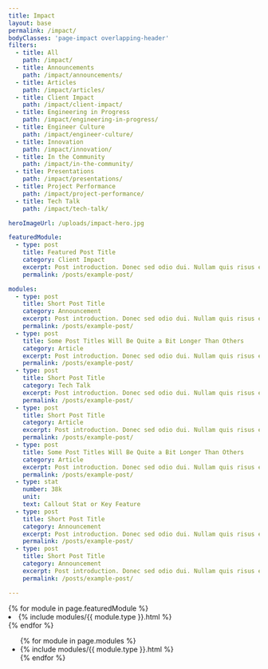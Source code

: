 ```yaml
---
title: Impact
layout: base
permalink: /impact/
bodyClasses: 'page-impact overlapping-header'
filters:
  - title: All
    path: /impact/
  - title: Announcements
    path: /impact/announcements/
  - title: Articles
    path: /impact/articles/
  - title: Client Impact
    path: /impact/client-impact/
  - title: Engineering in Progress
    path: /impact/engineering-in-progress/
  - title: Engineer Culture
    path: /impact/engineer-culture/
  - title: Innovation
    path: /impact/innovation/
  - title: In the Community
    path: /impact/in-the-community/
  - title: Presentations
    path: /impact/presentations/
  - title: Project Performance
    path: /impact/project-performance/
  - title: Tech Talk
    path: /impact/tech-talk/

heroImageUrl: /uploads/impact-hero.jpg

featuredModule:
  - type: post
    title: Featured Post Title
    category: Client Impact
    excerpt: Post introduction. Donec sed odio dui. Nullam quis risus eget urna mollis ornare vel eu leo. Donec sed odio dui. Nullam quis risus eget urna mollis ornare vel eu leo.
    permalink: /posts/example-post/

modules:
  - type: post
    title: Short Post Title
    category: Announcement
    excerpt: Post introduction. Donec sed odio dui. Nullam quis risus eget urna mollis ornare vel eu leo. Donec sed odio dui. Nullam quis risus eget urna mollis ornare vel eu leo.
    permalink: /posts/example-post/
  - type: post
    title: Some Post Titles Will Be Quite a Bit Longer Than Others
    category: Article
    excerpt: Post introduction. Donec sed odio dui. Nullam quis risus eget urna mollis ornare vel eu leo. Donec sed odio dui. Nullam quis risus eget urna mollis ornare vel eu leo.
    permalink: /posts/example-post/
  - type: post
    title: Short Post Title
    category: Tech Talk
    excerpt: Post introduction. Donec sed odio dui. Nullam quis risus eget urna mollis ornare vel eu leo. Donec sed odio dui. Nullam quis risus eget urna mollis ornare vel eu leo.
    permalink: /posts/example-post/
  - type: post
    title: Short Post Title
    category: Article
    excerpt: Post introduction. Donec sed odio dui. Nullam quis risus eget urna mollis ornare vel eu leo. Donec sed odio dui. Nullam quis risus eget urna mollis ornare vel eu leo.
    permalink: /posts/example-post/
  - type: post
    title: Some Post Titles Will Be Quite a Bit Longer Than Others
    category: Article
    excerpt: Post introduction. Donec sed odio dui. Nullam quis risus eget urna mollis ornare vel eu leo. Donec sed odio dui. Nullam quis risus eget urna mollis ornare vel eu leo.
    permalink: /posts/example-post/
  - type: stat
    number: 38k
    unit: 
    text: Callout Stat or Key Feature
  - type: post
    title: Short Post Title
    category: Announcement
    excerpt: Post introduction. Donec sed odio dui. Nullam quis risus eget urna mollis ornare vel eu leo. Donec sed odio dui. Nullam quis risus eget urna mollis ornare vel eu leo.
    permalink: /posts/example-post/
  - type: post
    title: Short Post Title
    category: Announcement
    excerpt: Post introduction. Donec sed odio dui. Nullam quis risus eget urna mollis ornare vel eu leo. Donec sed odio dui. Nullam quis risus eget urna mollis ornare vel eu leo.
    permalink: /posts/example-post/

---
```


<!-- header (w/ featured post) -->
<div class="hero-wrap">
  <div class="hero-image">
    <div class="image" style="background-image: url({{ page.heroImageUrl }});"></div>
  </div>
  <div class="row -halves">
    {% for module in page.featuredModule %}
      <li class="row-block -right background-black text-off-white font-smoothing featured-post-block">
        {% include modules/{{ module.type }}.html %}
      </li>
    {% endfor %}
  </div>
</div>

<!-- posts -->
<ul class="row -halves -separators semantic-only-list">
  {% for module in page.modules %}
    <li class="row-block background-white text-black separate">
      {% include modules/{{ module.type }}.html %}
    </li>
  {% endfor %}
</ul>